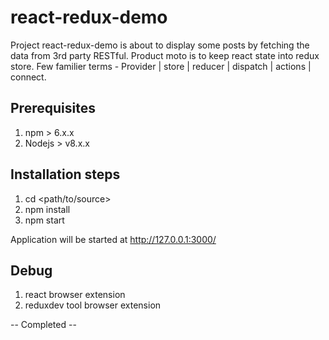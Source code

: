 # react-redux-demo

Project react-redux-demo is about to display some posts by fetching the data from 3rd party RESTful. Product moto is to keep react state into redux store. Few familier terms - Provider | store | reducer | dispatch | actions | connect.


Prerequisites
-------------
1. npm > 6.x.x
2. Nodejs > v8.x.x

Installation steps
------------------
1. cd <path/to/source>
2. npm install
3. npm start

Application will be started at http://127.0.0.1:3000/


Debug
-----
1. react browser extension
2. reduxdev tool browser extension

-- Completed --
